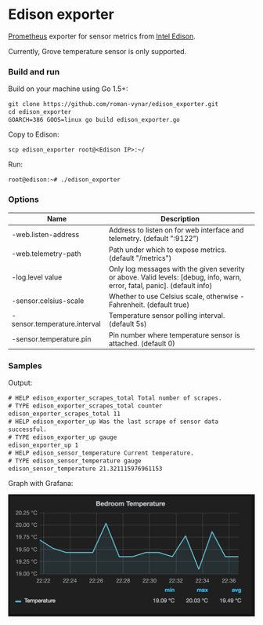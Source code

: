 # Edison exporter

[Prometheus](http://prometheus.io) exporter for sensor metrics from [Intel Edison](https://software.intel.com/en-us/iot/hardware/edison).  

Currently, Grove temperature sensor is only supported.

### Build and run

Build on your machine using Go 1.5+:

    git clone https://github.com/roman-vynar/edison_exporter.git
    cd edison_exporter
    GOARCH=386 GOOS=linux go build edison_exporter.go

Copy to Edison:
    
    scp edison_exporter root@<Edison IP>:~/
    
Run:

    root@edison:~# ./edison_exporter

### Options

Name                              | Description
----------------------------------|------------------------------------------------------------------------------------
-web.listen-address               | Address to listen on for web interface and telemetry. (default ":9122")
-web.telemetry-path               | Path under which to expose metrics. (default "/metrics")
-log.level value                  | Only log messages with the given severity or above. Valid levels: [debug, info, warn, error, fatal, panic]. (default info)
-sensor.celsius-scale             | Whether to use Celsius scale, otherwise - Fahrenheit. (default true)
-sensor.temperature.interval      | Temperature sensor polling interval. (default 5s)
-sensor.temperature.pin           | Pin number where temperature sensor is attached. (default 0)

### Samples

Output:

    # HELP edison_exporter_scrapes_total Total number of scrapes.
    # TYPE edison_exporter_scrapes_total counter
    edison_exporter_scrapes_total 11
    # HELP edison_exporter_up Was the last scrape of sensor data successful.
    # TYPE edison_exporter_up gauge
    edison_exporter_up 1
    # HELP edison_sensor_temperature Current temperature.
    # TYPE edison_sensor_temperature gauge
    edison_sensor_temperature 21.321115976961153

Graph with Grafana:

![image](temperature.png)

